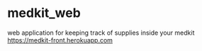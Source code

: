 # medkit_web
web application for keeping track of supplies inside your medkit
https://medkit-front.herokuapp.com

